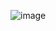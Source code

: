 ![image](https://user-images.githubusercontent.com/36649115/51816706-b46f6880-227c-11e9-95f8-845c927a1822.png)
